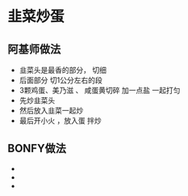 # 韭菜炒蛋

## 阿基师做法


* 韭菜头是最香的部分， 切细 
* 后面部分 切1公分左右的段
* 3颗鸡蛋、美乃滋 、 咸蛋黄切碎 加一点盐 一起打匀
* 先炒韭菜头
* 然后放入韭菜一起炒
* 最后开小火 ，放入蛋 拌炒

## BONFY做法

*
*
*
